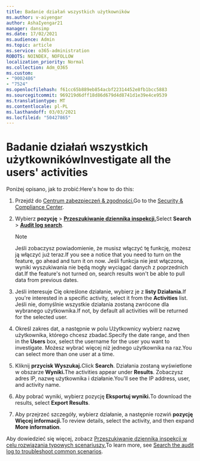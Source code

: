 ```yaml
---
title: Badanie działań wszystkich użytkowników
ms.author: v-aiyengar
author: AshaIyengar21
manager: dansimp
ms.date: 17/02/2021
ms.audience: Admin
ms.topic: article
ms.service: o365-administration
ROBOTS: NOINDEX, NOFOLLOW
localization_priority: Normal
ms.collection: Adm_O365
ms.custom:
- "9002486"
- "7524"
ms.openlocfilehash: f61cc65b889eb854acbf22314452e8fb1bcc5883
ms.sourcegitcommit: 969219d6dff18d86d679d4d8741d1e39e4ce9539
ms.translationtype: MT
ms.contentlocale: pl-PL
ms.lasthandoff: 03/03/2021
ms.locfileid: "50427865"
---
```

# <a name="investigate-all-the-users-activities"></a><span data-ttu-id="9bb64-102">Badanie działań wszystkich użytkowników</span><span class="sxs-lookup"><span data-stu-id="9bb64-102">Investigate all the users' activities</span></span>

<span data-ttu-id="9bb64-103">Poniżej opisano, jak to zrobić:</span><span class="sxs-lookup"><span data-stu-id="9bb64-103">Here's how to do this:</span></span>

1. <span data-ttu-id="9bb64-104">Przejdź do [Centrum zabezpieczeń & zgodności.](https://go.microsoft.com/fwlink/p/?linkid=2077143)</span><span class="sxs-lookup"><span data-stu-id="9bb64-104">Go to the [Security & Compliance Center](https://go.microsoft.com/fwlink/p/?linkid=2077143).</span></span>
1. <span data-ttu-id="9bb64-105">Wybierz **pozycję**  >  **[Przeszukiwanie dziennika inspekcji.](https://go.microsoft.com/fwlink/?linkid=2103759)**</span><span class="sxs-lookup"><span data-stu-id="9bb64-105">Select **Search** > **[Audit log search](https://go.microsoft.com/fwlink/?linkid=2103759)**.</span></span>
    > [!NOTE]
    > <span data-ttu-id="9bb64-106">Jeśli zobaczysz powiadomienie, że musisz włączyć tę funkcję, możesz ją włączyć już teraz.</span><span class="sxs-lookup"><span data-stu-id="9bb64-106">If you see a notice that you need to turn on the feature, go ahead and turn it on now.</span></span> <span data-ttu-id="9bb64-107">Jeśli funkcja nie jest włączona, wyniki wyszukiwania nie będą mogły wyciągać danych z poprzednich dat.</span><span class="sxs-lookup"><span data-stu-id="9bb64-107">If the feature's not turned on, search results won't be able to pull data from previous dates.</span></span>

1. <span data-ttu-id="9bb64-108">Jeśli interesuje Cię określone działanie, wybierz je z **listy Działania.**</span><span class="sxs-lookup"><span data-stu-id="9bb64-108">If you're interested in a specific activity, select it from the **Activities** list.</span></span> <span data-ttu-id="9bb64-109">Jeśli nie, domyślnie wszystkie działania zostaną zwrócone dla wybranego użytkownika.</span><span class="sxs-lookup"><span data-stu-id="9bb64-109">If not, by default all activities will be returned for the selected user.</span></span>
1. <span data-ttu-id="9bb64-110">Określ zakres dat, a  następnie w polu Użytkownicy wybierz nazwę użytkownika, którego chcesz zbadać.</span><span class="sxs-lookup"><span data-stu-id="9bb64-110">Specify the date range, and then in the **Users** box, select the username for the user you want to investigate.</span></span> <span data-ttu-id="9bb64-111">Możesz wybrać więcej niż jednego użytkownika na raz.</span><span class="sxs-lookup"><span data-stu-id="9bb64-111">You can select more than one user at a time.</span></span>
1. <span data-ttu-id="9bb64-112">Kliknij **przycisk Wyszukaj.**</span><span class="sxs-lookup"><span data-stu-id="9bb64-112">Click **Search**.</span></span> <span data-ttu-id="9bb64-113">Działania zostaną wyświetlone w obszarze **Wyniki.**</span><span class="sxs-lookup"><span data-stu-id="9bb64-113">The activities appear under **Results**.</span></span> <span data-ttu-id="9bb64-114">Zobaczysz adres IP, nazwę użytkownika i działanie.</span><span class="sxs-lookup"><span data-stu-id="9bb64-114">You'll see the IP address, user, and activity name.</span></span>
1. <span data-ttu-id="9bb64-115">Aby pobrać wyniki, wybierz pozycję **Eksportuj wyniki.**</span><span class="sxs-lookup"><span data-stu-id="9bb64-115">To download the results, select **Export Results**.</span></span>
1. <span data-ttu-id="9bb64-116">Aby przejrzeć szczegóły, wybierz działanie, a następnie rozwiń **pozycję Więcej informacji.**</span><span class="sxs-lookup"><span data-stu-id="9bb64-116">To review details, select the activity, and then expand **More information**.</span></span>

<span data-ttu-id="9bb64-117">Aby dowiedzieć się więcej, zobacz [Przeszukiwanie dziennika inspekcji w celu rozwiązania typowych scenariuszy.](https://go.microsoft.com/fwlink/?linkid=2103944)</span><span class="sxs-lookup"><span data-stu-id="9bb64-117">To learn more, see [Search the audit log to troubleshoot common scenarios](https://go.microsoft.com/fwlink/?linkid=2103944).</span></span>
